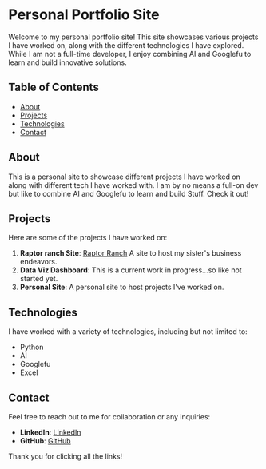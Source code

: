 # Personal Portfolio Site

Welcome to my personal portfolio site! This site showcases various projects I have worked on, along with the different technologies I have explored. While I am not a full-time developer, I enjoy combining AI and Googlefu to learn and build innovative solutions.

## Table of Contents
- [About](#about)
- [Projects](#projects)
- [Technologies](#tech)
- [Contact](#contact)

## About
This is a personal site to showcase different projects I have worked on along with different tech I have worked with. I am by no means a full-on dev but like to combine AI and Googlefu to learn and build Stuff. Check it out!

## Projects
Here are some of the projects I have worked on:
1. **Raptor ranch Site**: [Raptor Ranch](https://www.instagram.com/raptor_ranch) A site to host my sister's business endeavors. 
2. **Data Viz Dashboard**: This is a current work in progress...so like not started yet.
3. **Personal Site**: A personal site to host projects I've worked on.

## Technologies
I have worked with a variety of technologies, including but not limited to:
- Python
- AI
- Googlefu
- Excel

## Contact
Feel free to reach out to me for collaboration or any inquiries:
- **LinkedIn**: [LinkedIn](https://www.linkedin.com/in/brycek/)
- **GitHub**: [GitHub](https://github.com/bk-007)

Thank you for clicking all the links!

